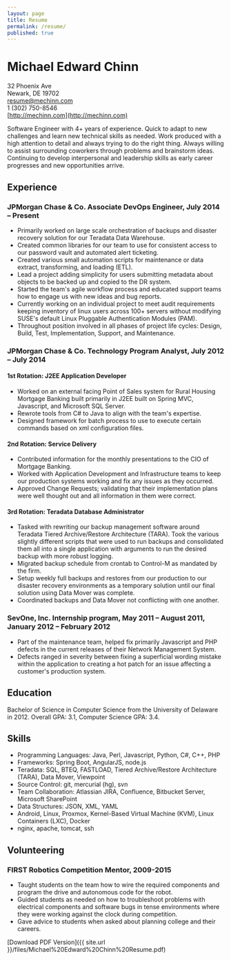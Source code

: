 ```yaml
---
layout: page
title: Resume
permalink: /resume/
published: true
---
```


# Michael Edward Chinn

32 Phoenix Ave  
Newark, DE 19702  
[resume@mechinn.com](mailto:resume@mechinn.com)  
1 (302) 750-8546  
[http://mechinn.com](http://mechinn.com)  

Software Engineer with 4+ years of experience. Quick to adapt to new challenges and learn new technical skills as needed. Work produced with a high attention to detail and always trying to do the right thing. Always willing to assist surrounding coworkers through problems and brainstorm ideas. Continuing to develop interpersonal and leadership skills as early career progresses and new opportunities arrive.

## Experience

### JPMorgan Chase & Co. Associate DevOps Engineer, July 2014 – Present
- Primarily worked on large scale orchestration of backups and disaster recovery solution for our Teradata Data Warehouse.
- Created common libraries for our team to use for consistent access to our password vault and automated alert ticketing.
- Created various small automation scripts for maintenance or data extract, transforming, and loading (ETL).
- Lead a project adding simplicity for users submitting metadata about objects to be backed up and copied to the DR system.
- Started the team's agile workflow process and educated support teams how to engage us with new ideas and bug reports.
- Currently working on an individual project to meet audit requirements keeping inventory of linux users across 100+ servers without modifying SUSE's default Linux Pluggable Authentication Modules (PAM).
- Throughout position involved in all phases of project life cycles: Design, Build, Test, Implementation, Support, and Maintenance.

### JPMorgan Chase & Co. Technology Program Analyst, July 2012 – July 2014

#### 1st Rotation: J2EE Application Developer
- Worked on an external facing Point of Sales system for Rural Housing Mortgage Banking built primarily in J2EE built on Spring MVC, Javascript, and Microsoft SQL Server.
- Rewrote tools from C# to Java to align with the team's expertise.
- Designed framework for batch process to use to execute certain commands based on xml configuration files.

#### 2nd Rotation: Service Delivery
- Contributed information for the monthly presentations to the CIO of Mortgage Banking.
- Worked with Application Development and Infrastructure teams to keep our production systems working and fix any issues as they occurred.
- Approved Change Requests; validating that their implementation plans were well thought out and all information in them were correct.

#### 3rd Rotation: Teradata Database Administrator
- Tasked with rewriting our backup management software around Teradata Tiered Archive/Restore Architecture (TARA). Took the various slightly different scripts that were used to run backups and consolidated them all into a single application with arguments to run the desired backup with more robust logging.
- Migrated backup schedule from crontab to Control-M as mandated by the firm.
- Setup weekly full backups and restores from our production to our disaster recovery environments as a temporary solution until our final solution using Data Mover was complete.
- Coordinated backups and Data Mover not conflicting with one another.

### SevOne, Inc. Internship program, May 2011 – August 2011, January 2012 – February 2012
- Part of the maintenance team, helped fix primarily Javascript and PHP defects in the current releases of their Network Management System.
- Defects ranged in severity between fixing a superficial wording mistake within the application to creating a hot patch for an issue affecting a customer's production system.

## Education
Bachelor of Science in Computer Science from the University of Delaware in 2012.
Overall GPA: 3.1, Computer Science GPA: 3.4.

## Skills
- Programming Languages: Java, Perl, Javascript, Python, C#, C++, PHP
- Frameworks: Spring Boot, AngularJS, node.js
- Teradata: SQL, BTEQ, FASTLOAD, Tiered Archive/Restore Architecture (TARA), Data Mover, Viewpoint
- Source Control: git, mercurial (hg), svn
- Team Collaboration: Atlassian JIRA, Confluence, Bitbucket Server, Microsoft SharePoint
- Data Structures: JSON, XML, YAML
- Android, Linux, Proxmox, Kernel-Based Virtual Machine (KVM), Linux Containers (LXC), Docker
- nginx, apache, tomcat, ssh

## Volunteering
### FIRST Robotics Competition Mentor, 2009-2015
- Taught students on the team how to wire the required components and program the drive and autonomous code for the robot.
- Guided students as needed on how to troubleshoot problems with electrical components and software bugs in tense environments where they were working against the clock during competition.
- Gave advice to students when asked about planning college and their careers.

[Download PDF Version]({{ site.url }}/files/Michael%20Edward%20Chinn%20Resume.pdf)
